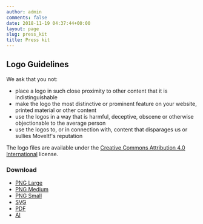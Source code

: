 ```yaml
---
author: admin
comments: false
date: 2018-11-19 04:37:44+00:00
layout: page
slug: press_kit
title: Press kit
---
```


## Logo Guidelines

We ask that you not:

* place a logo in such close proximity to other content that it is indistinguishable
* make the logo the most distinctive or prominent feature on your website, printed material or other content
* use the logos in a way that is harmful, deceptive, obscene or otherwise objectionable to the average person
* use the logos to, or in connection with, content that disparages us or sullies MoveIt!'s reputation

The logo files are available under the [Creative Commons Attribution 4.0 International](https://creativecommons.org/licenses/by/4.0/) license.

### Download

* [PNG Large](http://moveit.ros.org/assets/logo/moveit_logo_large.png)
* [PNG Medium](http://moveit.ros.org/assets/logo/moveit_logo_small.png)
* [PNG Small](http://moveit.ros.org/assets/logo/moveit_logo_small.png)
* [SVG](http://moveit.ros.org/assets/logo/moveit_logo.svg)
* [PDF](http://moveit.ros.org/assets/logo/moveit_logo.pdf)
* [AI](http://moveit.ros.org/assets/logo/moveit_logo.ai)
